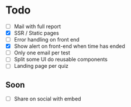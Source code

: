 # Todo

- [ ] Mail with full report
- [x] SSR / Static pages
- [ ] Error handling on front end
- [x] Show alert on front-end when time has ended
- [ ] Only one email per test
- [ ] Split some UI do reusable components
- [ ] Landing page per quiz

## Soon

- [ ] Share on social with embed
